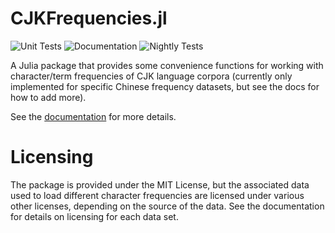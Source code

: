 # CJKFrequencies.jl
![Unit Tests](https://github.com/tmthyln/CJKFrequencies.jl/workflows/Unit%20Tests/badge.svg)
![Documentation](https://github.com/tmthyln/CJKFrequencies.jl/workflows/Documentation/badge.svg)
![Nightly Tests](https://github.com/tmthyln/CJKFrequencies.jl/workflows/Nightly%20Tests/badge.svg)

A Julia package that provides some convenience functions for working with character/term frequencies of CJK language corpora (currently only implemented for specific Chinese frequency datasets, but see the docs for how to add more).

See the [documentation](https://tmthyln.github.io/CJKFrequencies.jl/latest/) for more details.

# Licensing
The package is provided under the MIT License, but the associated data used to load different character frequencies are licensed under various other licenses, depending on the source of the data. See the documentation for details on licensing for each data set.
